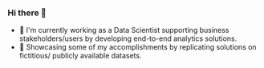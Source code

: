 ### Hi there 👋

- 🔭 I'm currently working as a Data Scientist supporting business stakeholders/users by developing end-to-end analytics solutions.
- 🌱 Showcasing some of my accomplishments by replicating solutions on fictitious/ publicly available datasets.

<!--
**SummerCo0L/SummerCo0L** is a ✨ _special_ ✨ repository because its `README.md` (this file) appears on your GitHub profile.

Here are some ideas to get you started:

- 🔭 I’m currently working on ...
- 🌱 I’m currently learning ...
- 👯 I’m looking to collaborate on ...
- 🤔 I’m looking for help with ...
- 💬 Ask me about ...
- 📫 How to reach me: ...
- 😄 Pronouns: ...
- ⚡ Fun fact: ...
-->
